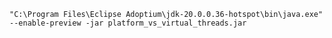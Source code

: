 
``
"C:\Program Files\Eclipse Adoptium\jdk-20.0.0.36-hotspot\bin\java.exe" --enable-preview -jar platform_vs_virtual_threads.jar
``
